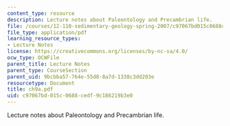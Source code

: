 ```yaml
---
content_type: resource
description: Lecture notes about Paleontology and Precambrian life.
file: /courses/12-110-sedimentary-geology-spring-2007/c97067bd015c0688cedf9c186219b3e0_ch9a.pdf
file_type: application/pdf
learning_resource_types:
- Lecture Notes
license: https://creativecommons.org/licenses/by-nc-sa/4.0/
ocw_type: OCWFile
parent_title: Lecture Notes
parent_type: CourseSection
parent_uid: 9bcbba57-764e-55d8-8a7d-1338c3dd203e
resourcetype: Document
title: ch9a.pdf
uid: c97067bd-015c-0688-cedf-9c186219b3e0
---
```

Lecture notes about Paleontology and Precambrian life.